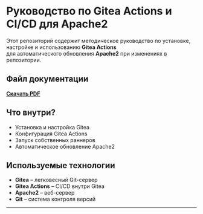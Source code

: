 # Руководство по Gitea Actions и CI/CD для Apache2

Этот репозиторий содержит методическое руководство по установке, настройке и использованию **Gitea Actions**  
для автоматического обновления **Apache2** при изменениях в репозитории.

## Файл документации
**[Скачать PDF](gitea-guide.pdf)**  

## Что внутри?
- Установка и настройка Gitea  
- Конфигурация Gitea Actions  
- Запуск собственных раннеров  
- Автоматическое обновление Apache2  

## Используемые технологии
- **Gitea** – легковесный Git-сервер  
- **Gitea Actions** – CI/CD внутри Gitea  
- **Apache2** – веб-сервер  
- **Git** – система контроля версий  

---

